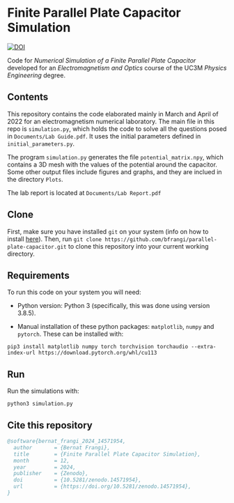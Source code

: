 # Finite Parallel Plate Capacitor Simulation

[![DOI](https://zenodo.org/badge/DOI/10.5281/zenodo.14571954.svg)](https://doi.org/10.5281/zenodo.14571954)

Code for _Numerical Simulation of a Finite Parallel Plate Capacitor_ developed for an *Electromagnetism and Optics* course of the UC3M *Physics Engineering* degree.

## Contents

This repository contains the code elaborated mainly in March and April of 2022 for an electromagnetism numerical laboratory. The main file in this repo is ```simulation.py```, which holds the code to solve all the questions posed in ```Documents/Lab Guide.pdf```. It uses the initial parameters defined in ```initial_parameters.py```.

The program ```simulation.py``` generates the file ```potential_matrix.npy```, which contains a 3D mesh with the values of the potential around the capacitor. Some other output files include figures and graphs, and they are inclued in the directory ```Plots```.

The lab report is located at ```Documents/Lab Report.pdf```

## Clone

First, make sure you have installed ```git``` on your system (info on how to install [here](https://github.com/git-guides/install-git)). Then, run ```git clone https://github.com/bfrangi/parallel-plate-capacitor.git``` to clone this repository into your current working directory.

## Requirements

To run this code on your system you will need:

- Python version: Python 3 (specifically, this was done using version 3.8.5).

- Manual installation of these python packages: ```matplotlib```, ```numpy``` and ```pytorch```. These can be installed with:

```
pip3 install matplotlib numpy torch torchvision torchaudio --extra-index-url https://download.pytorch.org/whl/cu113
```
## Run

Run the simulations with:

```
python3 simulation.py
```

## Cite this repository

```bibtex
@software{bernat_frangi_2024_14571954,
  author       = {Bernat Frangi},
  title        = {Finite Parallel Plate Capacitor Simulation},
  month        = 12,
  year         = 2024,
  publisher    = {Zenodo},
  doi          = {10.5281/zenodo.14571954},
  url          = {https://doi.org/10.5281/zenodo.14571954},
}
``` 
